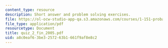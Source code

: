 ```yaml
---
content_type: resource
description: Short answer and problem solving exercises.
file: https://ol-ocw-studio-app-qa.s3.amazonaws.com/courses/1-151-probability-and-statistics-in-engineering-spring-2005/a8c0eaf63be3257263b1661f9af8e8c2_quiz_2_fin_2005.pdf
file_type: application/pdf
resourcetype: Document
title: quiz_2_fin_2005.pdf
uid: a8c0eaf6-3be3-2572-63b1-661f9af8e8c2
---
```


